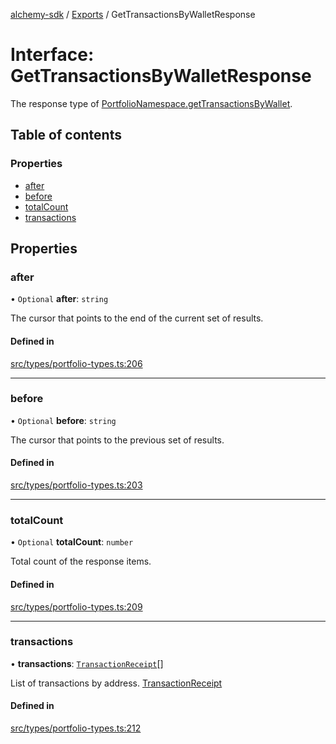 [alchemy-sdk](../README.md) / [Exports](../modules.md) / GetTransactionsByWalletResponse

# Interface: GetTransactionsByWalletResponse

The response type of [PortfolioNamespace.getTransactionsByWallet](../classes/PortfolioNamespace.md#gettransactionsbywallet).

## Table of contents

### Properties

- [after](GetTransactionsByWalletResponse.md#after)
- [before](GetTransactionsByWalletResponse.md#before)
- [totalCount](GetTransactionsByWalletResponse.md#totalcount)
- [transactions](GetTransactionsByWalletResponse.md#transactions)

## Properties

### after

• `Optional` **after**: `string`

The cursor that points to the end of the current set of results.

#### Defined in

[src/types/portfolio-types.ts:206](https://github.com/alchemyplatform/alchemy-sdk-js/blob/1ee40cb2/src/types/portfolio-types.ts#L206)

___

### before

• `Optional` **before**: `string`

The cursor that points to the previous set of results.

#### Defined in

[src/types/portfolio-types.ts:203](https://github.com/alchemyplatform/alchemy-sdk-js/blob/1ee40cb2/src/types/portfolio-types.ts#L203)

___

### totalCount

• `Optional` **totalCount**: `number`

Total count of the response items.

#### Defined in

[src/types/portfolio-types.ts:209](https://github.com/alchemyplatform/alchemy-sdk-js/blob/1ee40cb2/src/types/portfolio-types.ts#L209)

___

### transactions

• **transactions**: [`TransactionReceipt`](TransactionReceipt.md)[]

List of transactions by address. [TransactionReceipt](TransactionReceipt.md)

#### Defined in

[src/types/portfolio-types.ts:212](https://github.com/alchemyplatform/alchemy-sdk-js/blob/1ee40cb2/src/types/portfolio-types.ts#L212)
